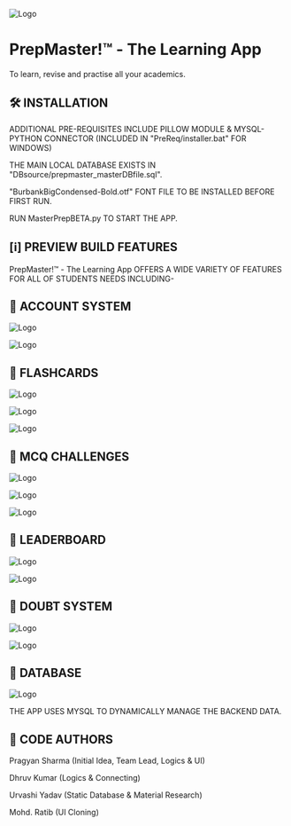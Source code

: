 
![Logo](https://raw.githubusercontent.com/pragyan2804/PrepMasterBETA/main/psd/PMlogo.png)


# PrepMaster!™ - The Learning App
To learn, revise and practise all your academics.


## 🛠️ INSTALLATION

ADDITIONAL PRE-REQUISITES INCLUDE PILLOW MODULE & MYSQL-PYTHON CONNECTOR (INCLUDED IN "PreReq/installer.bat" FOR WINDOWS)



THE MAIN LOCAL DATABASE EXISTS IN "DBsource/prepmaster_masterDBfile.sql".



"BurbankBigCondensed-Bold.otf" FONT FILE TO BE INSTALLED BEFORE FIRST RUN.



RUN MasterPrepBETA.py TO START THE APP.
## [ℹ️] PREVIEW BUILD FEATURES

PrepMaster!™ - The Learning App OFFERS A WIDE VARIETY OF FEATURES FOR ALL OF STUDENTS NEEDS INCLUDING-



## 🔵 ACCOUNT SYSTEM

![Logo](https://raw.githubusercontent.com/pragyan2804/PrepMasterBETA/main/psd/1.png)

![Logo](https://raw.githubusercontent.com/pragyan2804/PrepMasterBETA/main/psd/2.png)



## 🔵 FLASHCARDS
![Logo](https://raw.githubusercontent.com/pragyan2804/PrepMasterBETA/main/psd/3.png)

![Logo](https://raw.githubusercontent.com/pragyan2804/PrepMasterBETA/main/psd/6.png)

![Logo](https://raw.githubusercontent.com/pragyan2804/PrepMasterBETA/main/psd/7.png)
## 🔵 MCQ CHALLENGES
![Logo](https://raw.githubusercontent.com/pragyan2804/PrepMasterBETA/main/psd/8.png)

![Logo](https://raw.githubusercontent.com/pragyan2804/PrepMasterBETA/main/psd/9.png)

![Logo](https://raw.githubusercontent.com/pragyan2804/PrepMasterBETA/main/psd/10.png)
## 🔵 LEADERBOARD
![Logo](https://raw.githubusercontent.com/pragyan2804/PrepMasterBETA/main/psd/11.png)

![Logo](https://raw.githubusercontent.com/pragyan2804/PrepMasterBETA/main/psd/12.png)
## 🔵 DOUBT SYSTEM
![Logo](https://raw.githubusercontent.com/pragyan2804/PrepMasterBETA/main/psd/13.png)

![Logo](https://raw.githubusercontent.com/pragyan2804/PrepMasterBETA/main/psd/14.png)
## 🔵 DATABASE
![Logo](https://raw.githubusercontent.com/pragyan2804/PrepMasterBETA/main/psd/15.png)

THE APP USES MYSQL TO DYNAMICALLY MANAGE THE BACKEND DATA.
## 🔵 CODE AUTHORS
Pragyan Sharma (Initial Idea, Team Lead, Logics & UI)

Dhruv Kumar (Logics & Connecting)

Urvashi Yadav (Static Database & Material Research)

Mohd. Ratib (UI Cloning)
 

